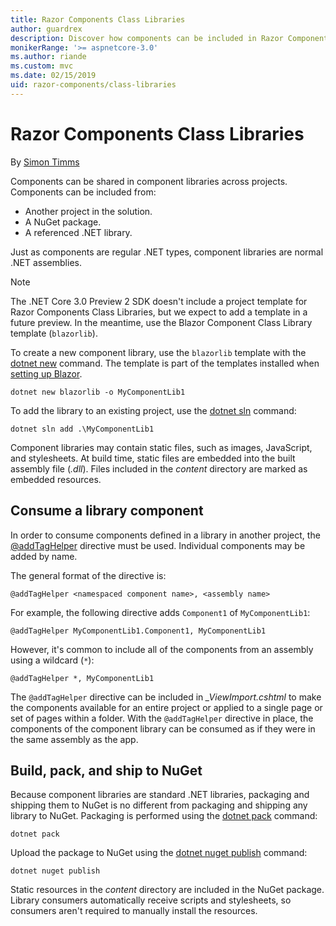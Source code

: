 ```yaml
---
title: Razor Components Class Libraries
author: guardrex
description: Discover how components can be included in Razor Components apps from an external component library.
monikerRange: '>= aspnetcore-3.0'
ms.author: riande
ms.custom: mvc
ms.date: 02/15/2019
uid: razor-components/class-libraries
---
```

# Razor Components Class Libraries

By [Simon Timms](https://github.com/stimms)

Components can be shared in component libraries across projects. Components can be included from:

* Another project in the solution.
* A NuGet package.
* A referenced .NET library.

Just as components are regular .NET types, component libraries are normal .NET assemblies.

> [!NOTE]
> The .NET Core 3.0 Preview 2 SDK doesn't include a project template for Razor Components Class Libraries, but we expect to add a template in a future preview. In the meantime, use the Blazor Component Class Library template (`blazorlib`).

To create a new component library, use the `blazorlib` template with the [dotnet new](/dotnet/core/tools/dotnet-new) command. The template is part of the templates installed when [setting up Blazor](xref:spa/blazor/get-started).

```console
dotnet new blazorlib -o MyComponentLib1
```

To add the library to an existing project, use the [dotnet sln](/dotnet/core/tools/dotnet-sln) command:

```console
dotnet sln add .\MyComponentLib1
```

Component libraries may contain static files, such as images, JavaScript, and stylesheets. At build time, static files are embedded into the built assembly file (*.dll*). Files included in the *content* directory are marked as embedded resources.

## Consume a library component

In order to consume components defined in a library in another project, the [@addTagHelper](xref:mvc/views/tag-helpers/intro#add-helper-label) directive must be used. Individual components may be added by name.

The general format of the directive is:

```cshtml
@addTagHelper <namespaced component name>, <assembly name>
```

For example, the following directive adds `Component1` of `MyComponentLib1`:

```cshtml
@addTagHelper MyComponentLib1.Component1, MyComponentLib1
```

However, it's common to include all of the components from an assembly using a wildcard (`*`):

```cshtml
@addTagHelper *, MyComponentLib1
```

The `@addTagHelper` directive can be included in *_ViewImport.cshtml* to make the components available for an entire project or applied to a single page or set of pages within a folder. With the `@addTagHelper` directive in place, the components of the component library can be consumed as if they were in the same assembly as the app.

## Build, pack, and ship to NuGet

Because component libraries are standard .NET libraries, packaging and shipping them to NuGet is no different from packaging and shipping any library to NuGet. Packaging is performed using the [dotnet pack](/dotnet/core/tools/dotnet-pack) command:

```console
dotnet pack
```

Upload the package to NuGet using the [dotnet nuget publish](/dotnet/core/tools/dotnet-nuget-push) command:

```console
dotnet nuget publish
```

Static resources in the *content* directory are included in the NuGet package. Library consumers automatically receive scripts and stylesheets, so consumers aren't required to manually install the resources.
